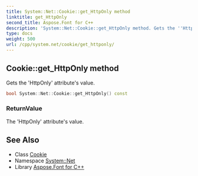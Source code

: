 ```yaml
---
title: System::Net::Cookie::get_HttpOnly method
linktitle: get_HttpOnly
second_title: Aspose.Font for C++
description: 'System::Net::Cookie::get_HttpOnly method. Gets the ''HttpOnly'' attribute''s value in C++.'
type: docs
weight: 500
url: /cpp/system.net/cookie/get_httponly/
---
```

## Cookie::get_HttpOnly method


Gets the 'HttpOnly' attribute's value.

```cpp
bool System::Net::Cookie::get_HttpOnly() const
```


### ReturnValue

The 'HttpOnly' attribute's value.

## See Also

* Class [Cookie](../)
* Namespace [System::Net](../../)
* Library [Aspose.Font for C++](../../../)
